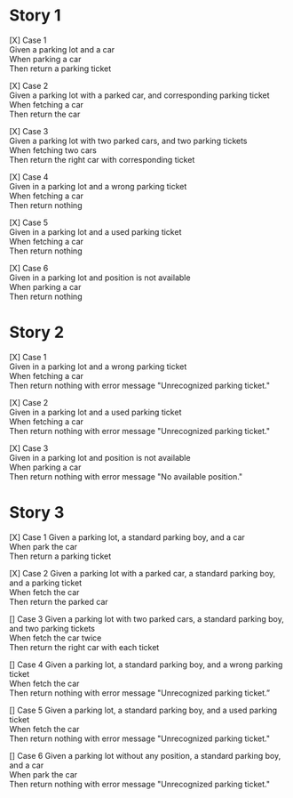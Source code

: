 # Story 1
[X] Case 1  
    Given a parking lot and a car  
    When parking a car  
    Then return a parking ticket

[X] Case 2  
    Given a parking lot with a parked car, and corresponding parking ticket  
    When fetching a car  
    Then return the car  

[X] Case 3  
    Given a parking lot with two parked cars, and two parking tickets  
    When fetching two cars  
    Then return the right car with corresponding ticket

[X] Case 4  
    Given in a parking lot and a wrong parking ticket  
    When fetching a car   
    Then return nothing  

[X] Case 5  
    Given in a parking lot and a used parking ticket  
    When fetching a car   
    Then return nothing  

[X] Case 6  
    Given in a parking lot and position is not available  
    When parking a car  
    Then return nothing 


# Story 2
[X] Case 1  
    Given in a parking lot and a wrong parking ticket  
    When fetching a car  
    Then return nothing with error message "Unrecognized parking ticket."  

[X] Case 2  
    Given in a parking lot and a used parking ticket  
    When fetching a car  
    Then return nothing with error message "Unrecognized parking ticket."

[X] Case 3  
    Given in a parking lot and position is not available  
    When parking a car  
    Then return nothing with error message "No available position."


# Story 3
[X] Case 1
Given a parking lot, a standard parking boy, and a car  
When park the car  
Then return a parking ticket

[X] Case 2
Given a parking lot with a parked car, a standard parking boy, and a parking ticket  
When fetch the car  
Then return the parked car

[] Case 3
Given a parking lot with two parked cars, a standard parking boy, and two parking
tickets  
When fetch the car twice  
Then return the right car with each ticket

[] Case 4
Given a parking lot, a standard parking boy, and a wrong parking ticket  
When fetch the car  
Then return nothing with error message "Unrecognized parking ticket.”

[] Case 5
Given a parking lot, a standard parking boy, and a used parking ticket  
When fetch the car  
Then return nothing with error message "Unrecognized parking ticket."

[] Case 6
Given a parking lot without any position, a standard parking boy, and a car  
When park the car  
Then return nothing with error message "Unrecognized parking ticket."  